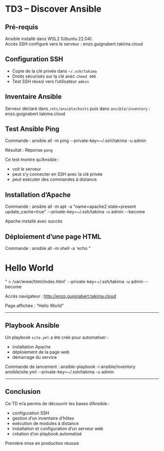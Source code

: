 # TD3 – Discover Ansible

## Pré-requis
Ansible installé dans WSL2 (Ubuntu 22.04).  
Accès SSH configuré vers le serveur : enzo.guignabert.takima.cloud

## Configuration SSH
- Copie de la clé privée dans `~/.ssh/takima`
- Droits sécurisés sur la clé avec `chmod 400`
- Test SSH réussi vers l’utilisateur `admin`

## Inventaire Ansible
Serveur déclaré dans `/etc/ansible/hosts` puis dans `ansible/inventory` :
enzo.guignabert.takima.cloud

## Test Ansible Ping
Commande :
ansible all -m ping --private-key=~/.ssh/takima -u admin

Résultat : Réponse `pong`

Ce test montre qu’Ansible :
- voit le serveur
- peut s’y connecter en SSH avec la clé privée
- peut exécuter des commandes à distance

## Installation d’Apache
Commande :
ansible all -m apt -a "name=apache2 state=present update_cache=true" --private-key=~/.ssh/takima -u admin --become

Apache installé avec succès

## Déploiement d’une page HTML
Commande :
ansible all -m shell -a 'echo "<html><h1>Hello World</h1></html>" > /var/www/html/index.html' --private-key=~/.ssh/takima -u admin --become

Accès navigateur :
http://enzo.guignabert.takima.cloud

Page affichée : “Hello World”

---

## Playbook Ansible

Un playbook `site.yml` a été créé pour automatiser :
- installation Apache
- déploiement de la page web
- démarrage du service

Commande de lancement :
ansible-playbook -i ansible/inventory ansible/site.yml --private-key=~/.ssh/takima -u admin


---

## Conclusion
Ce TD m’a permis de découvrir les bases d’Ansible :
- configuration SSH
- gestion d’un inventaire d’hôtes
- exécution de modules à distance
- installation et configuration d’un serveur web
- création d’un playbook automatisé

Première mise en production réussie
